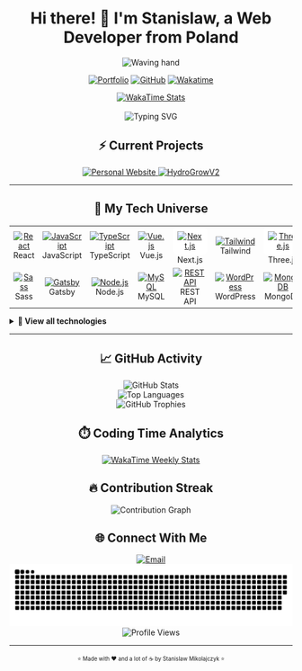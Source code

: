 # <div align="center">Hi there! 👋 I'm Stanislaw, a Web Developer from Poland</div>

<div align="center">
  <img src="https://user-images.githubusercontent.com/74038190/214644152-52f47eb3-5e31-4f47-8758-05c9468d5596.gif" height="45" width="auto" alt="Waving hand">
  
  [![Portfolio](https://img.shields.io/badge/Portfolio-smiko.pl-brightgreen?style=for-the-badge&logo=safari&logoColor=white)](https://smiko.pl)
  [![GitHub](https://img.shields.io/badge/Follow-@mikolajczykstanislaw-black?style=for-the-badge&logo=github&logoColor=white)](https://github.com/mikolajczykstanislaw?tab=followers)
  [![Wakatime](https://img.shields.io/badge/WakaTime-@02e45dae-orange?style=for-the-badge&logo=wakatime&logoColor=white)](https://wakatime.com/@02e45dae-8881-4b6f-b47d-d35d57b742b9)
</div>

<div align="center">
  <a href="https://wakatime.com/@02e45dae-8881-4b6f-b47d-d35d57b742b9">
    <img src="https://wakatime.com/badge/user/02e45dae-8881-4b6f-b47d-d35d57b742b9.svg" alt="WakaTime Stats">
  </a>
</div>

<br>

<div align="center">
  <img src="https://readme-typing-svg.herokuapp.com?font=Fira+Code&weight=500&size=25&pause=1000&color=6AD9F7&width=435&lines=Frontend+Developer;3D+Web+Expert;React+%26+Vue+Developer;UI%2FUX+Enthusiast" alt="Typing SVG" />
</div>

## <div align="center">⚡ Current Projects</div>

<div align="center">
  <a href="https://smiko.pl" target="_blank">
    <img src="https://img.shields.io/badge/Personal_Website-smiko.pl-2ea44f?style=for-the-badge&logo=safari&logoColor=white" alt="Personal Website">
  </a>
  
  <a href="https://github.com/mikolajczykstanislaw/HydroGrowV2" target="_blank">
    <img src="https://img.shields.io/badge/Mobile_App-HydroGrowV2-blue?style=for-the-badge&logo=react&logoColor=white" alt="HydroGrowV2">
  </a>
</div>

---

## <div align="center">💫 My Tech Universe</div>

<table align="center">
  <tr>
    <td align="center" width="96">
      <a href="#">
        <img src="https://techstack-generator.vercel.app/react-icon.svg" alt="React" width="65" height="65" />
      </a>
      <br>React
    </td>
    <td align="center" width="96">
      <a href="#">
        <img src="https://techstack-generator.vercel.app/js-icon.svg" alt="JavaScript" width="65" height="65" />
      </a>
      <br>JavaScript
    </td>
    <td align="center" width="96">
      <a href="#">
        <img src="https://techstack-generator.vercel.app/ts-icon.svg" alt="TypeScript" width="65" height="65" />
      </a>
      <br>TypeScript
    </td>
    <td align="center" width="96">
      <a href="#">
        <img src="https://cdn.jsdelivr.net/gh/devicons/devicon/icons/vuejs/vuejs-original.svg" alt="Vue.js" width="65" height="65" />
      </a>
      <br>Vue.js
    </td>
    <td align="center" width="96">
      <a href="#">
        <img src="https://cdn.jsdelivr.net/gh/devicons/devicon/icons/nextjs/nextjs-original.svg" alt="Next.js" width="65" height="65" style="background-color: white; border-radius: 8px; padding: 8px;" />
      </a>
      <br>Next.js
    </td>
    <td align="center" width="96">
      <a href="#">
        <img src="https://cdn.jsdelivr.net/gh/devicons/devicon/icons/tailwindcss/tailwindcss-plain.svg" alt="Tailwind" width="65" height="65" />
      </a>
      <br>Tailwind
    </td>
    <td align="center" width="96">
      <a href="#">
        <img src="https://cdn.jsdelivr.net/gh/devicons/devicon/icons/threejs/threejs-original.svg" alt="Three.js" width="65" height="65" style="background-color: white; border-radius: 8px; padding: 8px;" />
      </a>
      <br>Three.js
    </td>
  </tr>
  <tr>
    <td align="center" width="96">
      <a href="#">
        <img src="https://techstack-generator.vercel.app/sass-icon.svg" alt="Sass" width="65" height="65" />
      </a>
      <br>Sass
    </td>
    <td align="center" width="96">
      <a href="#">
        <img src="https://techstack-generator.vercel.app/gatsby-icon.svg" alt="Gatsby" width="65" height="65" />
      </a>
      <br>Gatsby
    </td>
    <td align="center" width="96">
      <a href="#">
        <img src="https://techstack-generator.vercel.app/nodejs-icon.svg" alt="Node.js" width="65" height="65" />
      </a>
      <br>Node.js
    </td>
    <td align="center" width="96">
      <a href="#">
        <img src="https://techstack-generator.vercel.app/mysql-icon.svg" alt="MySQL" width="65" height="65" />
      </a>
      <br>MySQL
    </td>
    <td align="center" width="96">
      <a href="#">
        <img src="https://techstack-generator.vercel.app/restapi-icon.svg" alt="REST API" width="65" height="65" />
      </a>
      <br>REST API
    </td>
    <td align="center" width="96">
      <a href="#">
        <img src="https://cdn.jsdelivr.net/gh/devicons/devicon/icons/wordpress/wordpress-plain.svg" alt="WordPress" width="65" height="65" />
      </a>
      <br>WordPress
    </td>
    <td align="center" width="96">
      <a href="#">
        <img src="https://cdn.jsdelivr.net/gh/devicons/devicon/icons/mongodb/mongodb-original.svg" alt="MongoDB" width="65" height="65" />
      </a>
      <br>MongoDB
    </td>
  </tr>
</table>

<details>
  <summary><b>🧰 View all technologies</b></summary>
  <br>
  
  ### Frontend
  ![HTML5](https://img.shields.io/badge/html5-%23E34F26.svg?style=for-the-badge&logo=html5&logoColor=white)
  ![CSS3](https://img.shields.io/badge/css3-%231572B6.svg?style=for-the-badge&logo=css3&logoColor=white)
  ![JavaScript](https://img.shields.io/badge/javascript-%23323330.svg?style=for-the-badge&logo=javascript&logoColor=%23F7DF1E)
  ![React](https://img.shields.io/badge/react-%2320232a.svg?style=for-the-badge&logo=react&logoColor=%2361DAFB)
  ![Vue.js](https://img.shields.io/badge/vuejs-%2335495e.svg?style=for-the-badge&logo=vuedotjs&logoColor=%234FC08D)
  ![Next JS](https://img.shields.io/badge/Next-black?style=for-the-badge&logo=next.js&logoColor=white)
  ![Gatsby](https://img.shields.io/badge/Gatsby-%23663399.svg?style=for-the-badge&logo=gatsby&logoColor=white)
  ![React Native](https://img.shields.io/badge/react_native-%2320232a.svg?style=for-the-badge&logo=react&logoColor=%2361DAFB)
  ![TailwindCSS](https://img.shields.io/badge/tailwindcss-%2338B2AC.svg?style=for-the-badge&logo=tailwind-css&logoColor=white)
  ![Bootstrap](https://img.shields.io/badge/bootstrap-%23563D7C.svg?style=for-the-badge&logo=bootstrap&logoColor=white)
  ![SASS](https://img.shields.io/badge/SASS-hotpink.svg?style=for-the-badge&logo=SASS&logoColor=white)
  ![Three js](https://img.shields.io/badge/threejs-black?style=for-the-badge&logo=three.js&logoColor=white)
  ![React Three Fiber](https://img.shields.io/badge/react_three_fiber-%2361DAFB.svg?style=for-the-badge&logo=react&logoColor=white)
  ![GSAP](https://img.shields.io/badge/GSAP-%23202020.svg?style=for-the-badge&logo=greensock&logoColor=white)

  ### Backend
  ![NodeJS](https://img.shields.io/badge/node.js-6DA55F?style=for-the-badge&logo=node.js&logoColor=white)
  ![PHP](https://img.shields.io/badge/php-%23777BB4.svg?style=for-the-badge&logo=php&logoColor=white)
  ![Express.js](https://img.shields.io/badge/express.js-%23404d59.svg?style=for-the-badge&logo=express&logoColor=%2361DAFB)
  
  ### Databases
  ![MongoDB](https://img.shields.io/badge/MongoDB-%234ea94b.svg?style=for-the-badge&logo=mongodb&logoColor=white)
  ![MySQL](https://img.shields.io/badge/mysql-%234479A1.svg?style=for-the-badge&logo=mysql&logoColor=white)
  ![Firebase](https://img.shields.io/badge/firebase-%23039BE5.svg?style=for-the-badge&logo=firebase)
  
  ### Platforms & Hosting
  ![Vercel](https://img.shields.io/badge/vercel-%23000000.svg?style=for-the-badge&logo=vercel&logoColor=white)
  ![Cloudflare](https://img.shields.io/badge/Cloudflare-F38020?style=for-the-badge&logo=Cloudflare&logoColor=white)
  ![Hostinger](https://img.shields.io/badge/hostinger-%23FF8C00.svg?style=for-the-badge&logo=hostinger&logoColor=white)
  ![Netlify](https://img.shields.io/badge/netlify-%23000000.svg?style=for-the-badge&logo=netlify&logoColor=#00C7B7)
  
  ### Tools & Version Control
  ![Git](https://img.shields.io/badge/git-%23F05033.svg?style=for-the-badge&logo=git&logoColor=white)
  ![GitHub](https://img.shields.io/badge/github-%23121011.svg?style=for-the-badge&logo=github&logoColor=white)
  ![NPM](https://img.shields.io/badge/NPM-%23CB3837.svg?style=for-the-badge&logo=npm&logoColor=white)
  ![Gulp](https://img.shields.io/badge/gulp-%23CF4647.svg?style=for-the-badge&logo=gulp&logoColor=white)
  ![Webpack](https://img.shields.io/badge/webpack-%238DD6F9.svg?style=for-the-badge&logo=webpack&logoColor=black)
  
  ### Design Tools
  ![Figma](https://img.shields.io/badge/figma-%23F24E1E.svg?style=for-the-badge&logo=figma&logoColor=white)
  ![Adobe XD](https://img.shields.io/badge/Adobe%20XD-470137?style=for-the-badge&logo=Adobe%20XD&logoColor=#FF61F6)
  
  ### E-commerce
  ![WooCommerce](https://img.shields.io/badge/woocommerce-%23746A5B.svg?style=for-the-badge&logo=woocommerce&logoColor=white)
  ![PrestaShop](https://img.shields.io/badge/prestashop-%230F4B6E.svg?style=for-the-badge&logo=prestashop&logoColor=white)
  
  ### Payment Systems
  ![Stripe](https://img.shields.io/badge/stripe-%23308ADA.svg?style=for-the-badge&logo=stripe&logoColor=white)
  ![PayPal](https://img.shields.io/badge/PayPal-00457C?style=for-the-badge&logo=paypal&logoColor=white)
  
  ### CMS
  ![WordPress](https://img.shields.io/badge/WordPress-%23117AC9.svg?style=for-the-badge&logo=WordPress&logoColor=white)
  ![Moodle](https://img.shields.io/badge/moodle-%238CBB33.svg?style=for-the-badge&logo=moodle&logoColor=white)
  
  ### Build Tools & Other
  ![Vite](https://img.shields.io/badge/vite-%23646CFF.svg?style=for-the-badge&logo=vite&logoColor=white)
  ![Appwrite](https://img.shields.io/badge/appwrite-%23000000.svg?style=for-the-badge&logo=appwrite&logoColor=white)
  ![NativeWind](https://img.shields.io/badge/nativewind-%2332D5A2.svg?style=for-the-badge&logo=react&logoColor=white)
</details>

---

## <div align="center">📈 GitHub Activity</div>

<div align="center">
  <img src="https://github-readme-stats.vercel.app/api?username=mikolajczykstanislaw&show_icons=true&theme=radical&bg_color=0D1117&hide_border=true&count_private=true" alt="GitHub Stats" />
</div>

<div align="center">
  <img src="https://github-readme-stats.vercel.app/api/top-langs/?username=mikolajczykstanislaw&layout=compact&theme=radical&bg_color=0D1117&hide_border=true" alt="Top Languages" />
</div>

<div align="center">
  <img src="https://github-profile-trophy.vercel.app/?username=mikolajczykstanislaw&theme=radical&no-frame=true&row=1&column=7" alt="GitHub Trophies" />
</div>

## <div align="center">⏱️ Coding Time Analytics</div>

<div align="center">
  <a href="https://wakatime.com/@02e45dae-8881-4b6f-b47d-d35d57b742b9">
    <img src="https://github-readme-stats.vercel.app/api/wakatime?username=02e45dae-8881-4b6f-b47d-d35d57b742b9&theme=radical&bg_color=0D1117&hide_border=true" alt="WakaTime Weekly Stats" />
  </a>
</div>

## <div align="center">🔥 Contribution Streak</div>

<div align="center">
  <img src="https://github-readme-activity-graph.vercel.app/graph?username=mikolajczykstanislaw&theme=react-dark&hide_border=true" alt="Contribution Graph" />
</div>

## <div align="center">🌐 Connect With Me</div>

<div align="center">
  <a href="mailto:mikolajczykstanislaw415@gmail.com" target="_blank">
    <img src="https://img.shields.io/badge/Email-D14836?style=for-the-badge&logo=gmail&logoColor=white" alt="Email" />
  </a>
</div>

<div align="center">
  <picture>
    <source media="(prefers-color-scheme: dark)" srcset="https://raw.githubusercontent.com/mikolajczykstanislaw/mikolajczykstanislaw/output/github-snake-dark.svg" />
    <source media="(prefers-color-scheme: light)" srcset="https://raw.githubusercontent.com/mikolajczykstanislaw/mikolajczykstanislaw/output/github-snake.svg" />
    <img alt="github-snake" src="https://raw.githubusercontent.com/mikolajczykstanislaw/mikolajczykstanislaw/output/github-snake.svg" />
  </picture>
</div>

<div align="center">
  <img src="https://komarev.com/ghpvc/?username=mikolajczykstanislaw&label=Profile%20Views&color=blueviolet&style=flat-square" alt="Profile Views" />
</div>

---

<div align="center">
  <sub><sup>⭐ Made with ❤️ and a lot of ☕ by Stanislaw Mikolajczyk ⭐</sup></sub>
</div>
